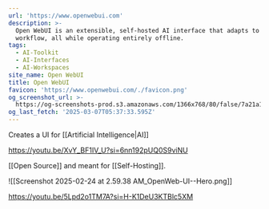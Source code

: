 ```yaml
---
url: 'https://www.openwebui.com'
description: >-
  Open WebUI is an extensible, self-hosted AI interface that adapts to your
  workflow, all while operating entirely offline.
tags:
  - AI-Toolkit
  - AI-Interfaces
  - AI-Workspaces
site_name: Open WebUI
title: Open WebUI
favicon: 'https://www.openwebui.com/./favicon.png'
og_screenshot_url: >-
  https://og-screenshots-prod.s3.amazonaws.com/1366x768/80/false/7a21a1eab0163b92630bb1dec4d0a75059952c9aaf66e3cd0b14ac0d5640742b.jpeg
og_last_fetch: '2025-03-07T05:37:33.595Z'
---
```


Creates a UI for [[Artificial Intelligence|AI]]

https://youtu.be/XvY_BF1IV_U?si=6nn192pUQ0S9viNU

[[Open Source]] and meant for [[Self-Hosting]]. 

![[Screenshot 2025-02-24 at 2.59.38 AM_OpenWeb-UI--Hero.png]]

https://youtu.be/5Lpd2o1TM7A?si=H-K1DeU3KTBlc5XM
